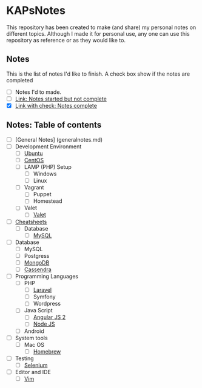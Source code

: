 # KAPsNotes

This repository has been created to make (and share) my personal notes on different topics. Although I made it for personal use, any one can use this repository as reference or as they would like to.

## Notes
This is the list of notes I'd like to finish. A check box show if the notes are completed

* [ ] Notes I'd to made.
* [ ] [Link: Notes started but not complete](www.example.com)
* [x] [Link with check: Notes complete](www.example.com)

## Notes: Table of contents

* [ ] [General Notes] (generalnotes.md)
* [ ] Development Environment
    * [ ] [Ubuntu](ubuntu/README.md)
    * [ ] [CentOS](CentOS/README.md)
    * [ ] LAMP (PHP) Setup
        * [ ] Windows
        * [ ] Linux
    * [ ] Vagrant
        * [ ] Puppet
        * [ ] Homestead
    * [ ] Valet
        * [ ] [Valet](devenv/valet/README.md)
* [ ] [Cheatsheets](CheatSheet/README.md)
    * [ ] Database
        * [ ] [MySQL](CheatSheet/Database/MySQL.md)
* [ ] Database
    * [ ] MySQL
    * [ ] Postgress
    * [ ] [MongoDB](MongoDB/README.md)
    * [ ] [Cassendra](Cassandra/README.md)
* [ ] Programming Languages
    * [ ] PHP
        * [ ] [Laravel](php/laravel/readme.md)
        * [ ] Symfony
        * [ ] Wordpress
    * [ ] Java Script
        * [ ] [Angular JS 2](js/AngularJS2/README.md)
        * [ ] [Node JS](js/node/README.md)
    * [ ] Android
* [ ] System tools
    * [ ] Mac OS
        * [ ] [Homebrew](systemtools/mac/homebrew/README.md)
* [ ] Testing
    * [ ] [Selenium](Testing/Selenium/README.md)
* [ ] Editor and IDE
    * [ ] [Vim](editor/vim.md)
